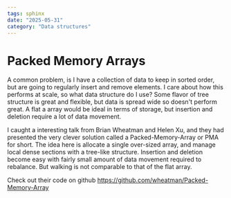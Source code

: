 ```yaml
---
tags: sphinx
date: "2025-05-31"
category: "Data structures"
---
```

# Packed Memory Arrays

A common problem, is I have a collection of data to keep in sorted order, but are going to regularly insert and remove elements. I care about how this performs at scale, so what data structure do I use? Some flavor of tree structure is great and flexible, but data is spread wide so doesn't perform great. A flat a array would be ideal in terms of storage, but insertion and deletion require a lot of data movement. 

I caught a interesting talk from Brian Wheatman and Helen Xu, and they had presented the very clever solution called a Packed-Memory-Array or PMA for short. The idea here is allocate a single over-sized array, and manage local dense sections with a tree-like structure. Insertion and deletion become easy with fairly small amount of data movement required to rebalance. But walking is not comparable to that of the flat array.

Check out their code on github https://github.com/wheatman/Packed-Memory-Array
